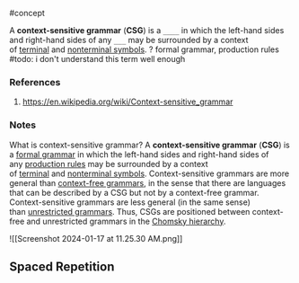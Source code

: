 #concept



A **context-sensitive grammar** (**CSG**) is a `____` in which the left-hand sides and right-hand sides of any `___` may be surrounded by a context of [terminal](https://en.wikipedia.org/wiki/Terminal_symbol "Terminal symbol") and [nonterminal symbols](https://en.wikipedia.org/wiki/Nonterminal_symbol "Nonterminal symbol").
?
formal grammar, production rules
#todo: i don't understand this term well enough

### References
1. https://en.wikipedia.org/wiki/Context-sensitive_grammar

### Notes



What is context-sensitive grammar? 
A **context-sensitive grammar** (**CSG**) is a [formal grammar](https://en.wikipedia.org/wiki/Formal_grammar "Formal grammar") in which the left-hand sides and right-hand sides of any [production rules](https://en.wikipedia.org/wiki/Production_(computer_science) "Production (computer science)") may be surrounded by a context of [terminal](https://en.wikipedia.org/wiki/Terminal_symbol "Terminal symbol") and [nonterminal symbols](https://en.wikipedia.org/wiki/Nonterminal_symbol "Nonterminal symbol"). Context-sensitive grammars are more general than [context-free grammars](https://en.wikipedia.org/wiki/Context-free_grammar "Context-free grammar"), in the sense that there are languages that can be described by a CSG but not by a context-free grammar. Context-sensitive grammars are less general (in the same sense) than [unrestricted grammars](https://en.wikipedia.org/wiki/Unrestricted_grammar "Unrestricted grammar"). Thus, CSGs are positioned between context-free and unrestricted grammars in the [Chomsky hierarchy](https://en.wikipedia.org/wiki/Chomsky_hierarchy "Chomsky hierarchy").

![[Screenshot 2024-01-17 at 11.25.30 AM.png]]



## Spaced Repetition